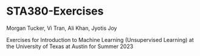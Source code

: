 # STA380-Exercises

Morgan Tucker, Vi Tran, Ali Khan, Jyotis Joy

Exercises for Introduction to Machine Learning (Unsupervised Learning) at the University of Texas at Austin for Summer 2023
